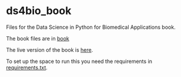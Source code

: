 # ds4bio_book
Files for the Data Science in Python for Biomedical Applications book.

The book files are in [book](https://github.com/smart-stats/ds4bio_book/tree/main/book)

The live version of the book is [here](https://smart-stats.github.io/ds4bio_book/book/_build/html/intro.html).

To set up the space to run this you need the requirements in [requirements.txt](https://github.com/smart-stats/ds4bio_book/blob/main/book/requirements.txt).
